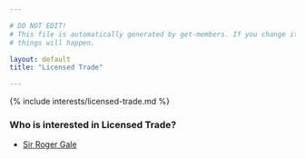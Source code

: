 ```yaml
---

# DO NOT EDIT!
# This file is automatically generated by get-members. If you change it, bad
# things will happen.

layout: default
title: "Licensed Trade"

---
```


{% include interests/licensed-trade.md %}

### Who is interested in Licensed Trade?


* [Sir Roger Gale](/members/sir-roger-gale.html)
